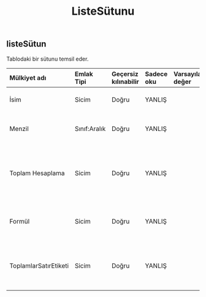 ﻿---
title: ListeSütunu
second_title: Aspose.Cells Cloud Documen
type: docs
url: /tr/specification/model/listcolumn/
description: "Aspose.Cells Bulut modeli spesifikasyonu: ListColumn. Açma, oluşturma, düzenleme, bölme, birleştirme, karşılaştırma ve dönüştürme gibi özelliklerle Excel ve diğer elektronik tablo belgelerini zahmetsizce yönetin"
kwords: Excel, Office, Elektronik Tablo, Cloud REST API, ListColumn
weight: 50
---
## **listeSütun**

 Tablodaki bir sütunu temsil eder.

| Mülkiyet adı| Emlak Tipi| Geçersiz kılınabilir| Sadece oku| Varsayılan değer| Tanım|
|:- |:- |:- |:- |:- |:- |
| İsim| Sicim| Doğru| YANLIŞ|| Sütunun adını alır ve ayarlar.|
| Menzil| Sınıf:Aralık| Doğru| YANLIŞ|| Bu liste sütununun aralığını alır.|
| Toplam Hesaplama| Sicim| Doğru| YANLIŞ|| Liste sütununun Toplamlar satırındaki hesaplama türünü alır ve ayarlar.|
| Formül| Sicim| Doğru| YANLIŞ|| Liste sütununun formülünü alır ve ayarlar.|
| ToplamlarSatırEtiketi| Sicim| Doğru| YANLIŞ|| Toplam satırın görüntü etiketlerini alır ve ayarlar.|

